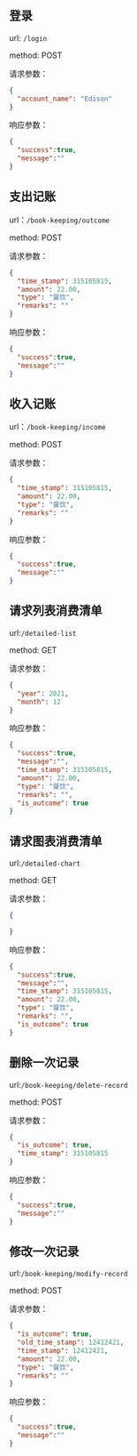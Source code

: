 ## 登录

url: `/login`

method: POST

 请求参数：

```json
{
  "account_name": "Edison"
}
```

响应参数：

```json
{
  "success":true,
  "message":""
}
```

## 支出记账

url：`/book-keeping/outcome`

method: POST

 请求参数：
 
```json
{
  "time_stamp": 315105815,
  "amount": 22.00,
  "type": "餐饮",
  "remarks": ""
}
```

 响应参数：
 
```json
{
  "success":true,
  "message":""
}
```

## 收入记账

url：`/book-keeping/income`

method: POST

请求参数：

```json
{
  "time_stamp": 315105815,
  "amount": 22.00,
  "type": "餐饮",
  "remarks": ""
}
```

响应参数：

```json
{
  "success":true,
  "message":""
}
```

## 请求列表消费清单

url:`/detailed-list`

method: GET

 请求参数：

```json
{
  "year": 2021,
  "month": 12
}
```

 响应参数：

```json
{
  "success":true,
  "message":"",
  "time_stamp": 315105815,
  "amount": 22.00,
  "type": "餐饮",
  "remarks": "",
  "is_outcome": true
}
```

## 请求图表消费清单

url:`/detailed-chart`

method: GET

请求参数：

```json
{

}
```

响应参数：

```json
{
  "success":true,
  "message":"",
  "time_stamp": 315105815,
  "amount": 22.00,
  "type": "餐饮",
  "remarks": "",
  "is_outcome": true
}
```

## 删除一次记录

url:`/book-keeping/delete-record`

method: POST

请求参数：

```json
{
  "is_outcome": true,
  "time_stamp": 315105815
}
```

响应参数：

```json
{
  "success":true,
  "message":""
}
```

## 修改一次记录

url:`/book-keeping/modify-record`

method: POST

请求参数：

```json
{
  "is_outcome": true,
  "old_time_stamp": 12412421,
  "time_stamp": 12412421,
  "amount": 22.00,
  "type": "餐饮",
  "remarks": ""
}
```

响应参数：

```json
{
  "success":true,
  "message":""
}
```













